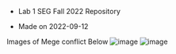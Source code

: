 
- Lab 1 SEG Fall 2022 Repository

- Made on 2022-09-12

Images of Mege conflict Below
![image](https://user-images.githubusercontent.com/90664251/189760825-e234b847-6571-4a54-9c52-46a19e866daa.png)
![image](https://user-images.githubusercontent.com/90664251/189760857-4183a67c-3937-4394-9aec-fcac770a1a48.png)
